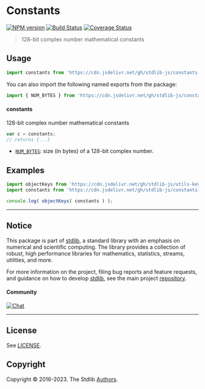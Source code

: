 <!--

@license Apache-2.0

Copyright (c) 2021 The Stdlib Authors.

Licensed under the Apache License, Version 2.0 (the "License");
you may not use this file except in compliance with the License.
You may obtain a copy of the License at

   http://www.apache.org/licenses/LICENSE-2.0

Unless required by applicable law or agreed to in writing, software
distributed under the License is distributed on an "AS IS" BASIS,
WITHOUT WARRANTIES OR CONDITIONS OF ANY KIND, either express or implied.
See the License for the specific language governing permissions and
limitations under the License.

-->

# Constants

[![NPM version][npm-image]][npm-url] [![Build Status][test-image]][test-url] [![Coverage Status][coverage-image]][coverage-url] <!-- [![dependencies][dependencies-image]][dependencies-url] -->

> 128-bit complex number mathematical constants



<section class="usage">

## Usage

```javascript
import constants from 'https://cdn.jsdelivr.net/gh/stdlib-js/constants-complex128@deno/mod.js';
```

You can also import the following named exports from the package:

```javascript
import { NUM_BYTES } from 'https://cdn.jsdelivr.net/gh/stdlib-js/constants-complex128@deno/mod.js';
```

#### constants

128-bit complex number mathematical constants

```javascript
var c = constants;
// returns {...}
```

<!-- <toc pattern="*" > -->

<div class="namespace-toc">

-   <span class="signature">[`NUM_BYTES`][@stdlib/constants/complex128/num-bytes]</span><span class="delimiter">: </span><span class="description">size (in bytes) of a 128-bit complex number.</span>

</div>

<!-- </toc> -->

</section>

<!-- /.usage -->

<section class="examples">

## Examples

<!-- TODO: better examples -->

<!-- eslint no-undef: "error" -->

```javascript
import objectKeys from 'https://cdn.jsdelivr.net/gh/stdlib-js/utils-keys@deno/mod.js';
import constants from 'https://cdn.jsdelivr.net/gh/stdlib-js/constants-complex128@deno/mod.js';

console.log( objectKeys( constants ) );
```

</section>

<!-- /.examples -->

<!-- Section for related `stdlib` packages. Do not manually edit this section, as it is automatically populated. -->

<section class="related">

</section>

<!-- /.related -->

<!-- Section for all links. Make sure to keep an empty line after the `section` element and another before the `/section` close. -->


<section class="main-repo" >

* * *

## Notice

This package is part of [stdlib][stdlib], a standard library with an emphasis on numerical and scientific computing. The library provides a collection of robust, high performance libraries for mathematics, statistics, streams, utilities, and more.

For more information on the project, filing bug reports and feature requests, and guidance on how to develop [stdlib][stdlib], see the main project [repository][stdlib].

#### Community

[![Chat][chat-image]][chat-url]

---

## License

See [LICENSE][stdlib-license].


## Copyright

Copyright &copy; 2016-2023. The Stdlib [Authors][stdlib-authors].

</section>

<!-- /.stdlib -->

<!-- Section for all links. Make sure to keep an empty line after the `section` element and another before the `/section` close. -->

<section class="links">

[npm-image]: http://img.shields.io/npm/v/@stdlib/constants-complex128.svg
[npm-url]: https://npmjs.org/package/@stdlib/constants-complex128

[test-image]: https://github.com/stdlib-js/constants-complex128/actions/workflows/test.yml/badge.svg?branch=main
[test-url]: https://github.com/stdlib-js/constants-complex128/actions/workflows/test.yml?query=branch:main

[coverage-image]: https://img.shields.io/codecov/c/github/stdlib-js/constants-complex128/main.svg
[coverage-url]: https://codecov.io/github/stdlib-js/constants-complex128?branch=main

<!--

[dependencies-image]: https://img.shields.io/david/stdlib-js/constants-complex128.svg
[dependencies-url]: https://david-dm.org/stdlib-js/constants-complex128/main

-->

[chat-image]: https://img.shields.io/gitter/room/stdlib-js/stdlib.svg
[chat-url]: https://gitter.im/stdlib-js/stdlib/

[stdlib]: https://github.com/stdlib-js/stdlib

[stdlib-authors]: https://github.com/stdlib-js/stdlib/graphs/contributors

[umd]: https://github.com/umdjs/umd
[es-module]: https://developer.mozilla.org/en-US/docs/Web/JavaScript/Guide/Modules

[deno-url]: https://github.com/stdlib-js/constants-complex128/tree/deno
[umd-url]: https://github.com/stdlib-js/constants-complex128/tree/umd
[esm-url]: https://github.com/stdlib-js/constants-complex128/tree/esm
[branches-url]: https://github.com/stdlib-js/constants-complex128/blob/main/branches.md

[stdlib-license]: https://raw.githubusercontent.com/stdlib-js/constants-complex128/main/LICENSE

<!-- <toc-links> -->

[@stdlib/constants/complex128/num-bytes]: https://github.com/stdlib-js/constants-complex128-num-bytes/tree/deno

<!-- </toc-links> -->

</section>

<!-- /.links -->
